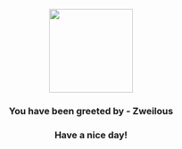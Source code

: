 <p align="center">
            <img src="https://raw.githubusercontent.com/PokeAPI/sprites/master/sprites/pokemon/634.png" width="150" height="150">
          </p>
          <h3 align="center">You have been greeted by - <b>Zweilous</b></h3>
          <h3 align="center">Have a nice day!</h3>
        
